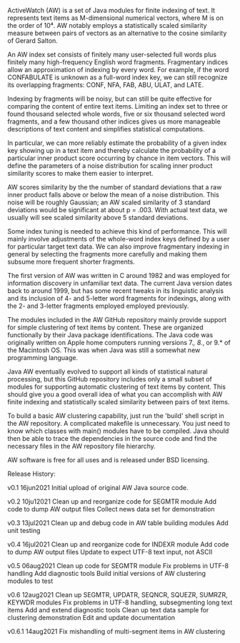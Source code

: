 ActiveWatch (AW) is a set of Java modules for finite indexing of text.
It represents text items as M-dimensional numerical vectors, where M is on
the order of 10⁴. AW notably employs a statistically scaled similarity
measure between pairs of vectors as an alternative to the cosine similarity
of Gerard Salton.

An AW index set consists of finitely many user-selected full words plus
finitely many high-frequency English word fragments. Fragmentary
indices allow an approximation of indexing by every word. For example,
if the word CONFABULATE is unknown as a full-word index key, we can still
recognize its overlapping fragments: CONF, NFA, FAB, ABU, ULAT, and LATE.

Indexing by fragments will be noisy, but can still be quite effective for
comparing the content of entire text items. Limiting an index set to three
or found thousand selected whole words, five or six thousand selected word
fragments, and a few thousand other indices gives us more manageable
descriptions of text content and simplifies statistical computations.

In particular, we can more reliably estimate the probability of a given
index key showing up in a text item and thereby calculate the probability
of a particular inner product score occurring by chance in item vectors.
This will define the parameters of a noise distribution for scaling inner
product similarity scores to make them easier to interpret.

AW scores similarity by the the number of standard deviations that a raw
inner product falls above or below the mean of a noise distribution.
This noise will be roughly Gaussian; an AW scaled similarity of 3 standard
deviations would be significant at about p = .003. With actual text data,
we usually will see scaled similarity above 5 standard deviations.

Some index tuning is needed to achieve this kind of performance. This will
mainly involve adjustments of the whole-word index keys defined by a user
for particular target text data. We can also improve fragmentary indexing
in general by selecting the fragments more carefully and making them
subsume more frequent shorter fragments.

The first version of AW was written in C around 1982 and was employed for
information discovery in unfamiliar text data. The current Java version
dates back to around 1999, but has some recent tweaks in its linguistic
analysis and its inclusion of 4- and 5-letter word fragments for indexings,
along with the 2- and 3-letter fragments employed employed previously. 

The modules included in the AW GitHub repository mainly provide support for
simple clustering of text items by content. These are organized functionally
by their Java package identifications. The Java code was originally written on
Apple home computers running versions 7.*, 8.*, or 9.* of the Macintosh OS.
This was when Java was still a somewhat new programming language.

Java AW eventually evolved to support all kinds of statistical natural
processing, but this GitHub repository includes only a small subset of modules
for supporting automatic clustering of text items by content. This should give
you a good overall idea of what you can accomplish with AW finite indexing and
statistically scaled similarity between pairs of text items.

To build a basic AW clustering capability, just run the 'build' shell script in
the AW repository. A complicated makefile is unnecessary. You just need to
know which classes with main() modules have to be compiled. Java should then
be able to trace the dependencies in the source code and find the necessary
files in the AW repository file hierarchy. 

AW software is free for all uses and is released under BSD licensing.

Release History:

v0.1    16jun2021  Initial upload of original AW Java source code.

v0.2    10ju12021  Clean up and reorganize code for SEGMTR module
                   Add code to dump AW output files
                   Collect news data set for demonstration

v0.3    13jul2021  Clean up and debug code in AW table building modules
                   Add unit testing

v0.4    16jul2021  Clean up and reorganize code for INDEXR module
                   Add code to dump AW output files
                   Update to expect UTF-8 text input, not ASCII

v0.5    06aug2021  Clean up code for SEGMTR module
                   Fix problems in UTF-8 handling
                   Add diagnostic tools
                   Build initial versions of AW clustering modules to test

v0.6    12aug2021  Clean up SEGMTR, UPDATR, SEQNCR, SQUEZR, SUMRZR, KEYWDR modules
                   Fix problems in UTF-8 handling, subsegmenting long text items
                   Add and extend diagnostic tools
                   Clean up text data sample for clustering demonstration
                   Edit and update documentation

v0.6.1  14aug2021  Fix mishandling of multi-segment items in AW clustering

